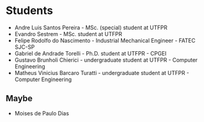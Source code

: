 # Students

- Andre Luis Santos Pereira - MSc. (special) student at UTFPR 	
- Evandro Sestrem - MSc. student at UTFPR	
- Felipe Rodolfo do Nascimento - Industrial Mechanical Engineer - FATEC SJC-SP
- Gabriel de Andrade Torelli - Ph.D. student at UTFPR - CPGEI
- Gustavo Brunholi Chierici - undergraduate student at UTFPR - Computer Engineering
- Matheus Vinicius Barcaro Turatti - undergraduate student at UTFPR - Computer Engineering



## Maybe
- Moises de Paulo Dias
